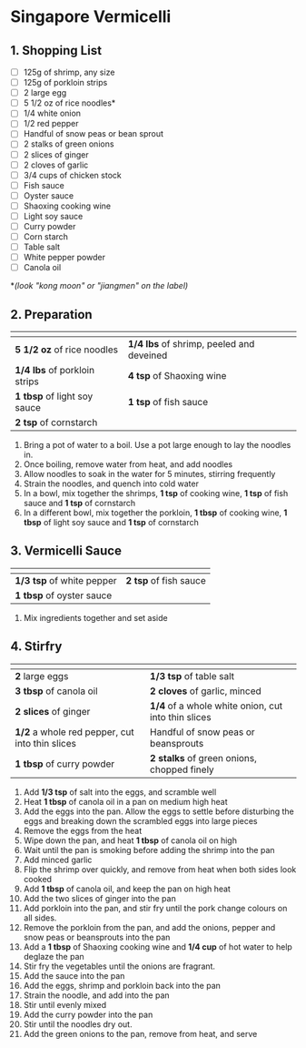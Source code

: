 # Singapore Vermicelli

## 1. Shopping List
- [ ] 125g of shrimp, any size
- [ ] 125g of porkloin strips
- [ ] 2 large egg
- [ ] 5 1/2 oz of rice noodles*
- [ ] 1/4 white onion
- [ ] 1/2 red pepper
- [ ] Handful of snow peas or bean sprout
- [ ] 2 stalks of green onions
- [ ] 2 slices of ginger
- [ ] 2 cloves of garlic
- [ ] 3/4 cups of chicken stock
- [ ] Fish sauce
- [ ] Oyster sauce
- [ ] Shaoxing cooking wine
- [ ] Light soy sauce
- [ ] Curry powder
- [ ] Corn starch
- [ ] Table salt
- [ ] White pepper powder
- [ ] Canola oil

**(look "kong moon" or "jiangmen" on the label)*

## 2. Preparation
|<!-- -->|<!-- -->|
|---|---|
| **5 1/2 oz** of rice noodles | **1/4 lbs** of shrimp, peeled and deveined |
| **1/4 lbs** of porkloin strips | **4 tsp** of Shaoxing wine |
| **1 tbsp** of light soy sauce | **1 tsp** of fish sauce |
| **2 tsp** of cornstarch | |


1. Bring a pot of water to a boil. Use a pot large enough to lay the noodles in.
2. Once boiling, remove water from heat, and add noodles
3. Allow noodles to soak in the water for 5 minutes, stirring frequently
4. Strain the noodles, and quench into cold water
5. In a bowl, mix together the shrimps, **1 tsp** of cooking wine, **1 tsp** of fish sauce and **1 tsp** of cornstarch
6. In a different bowl, mix together the porkloin, **1 tbsp** of cooking wine, **1 tbsp** of light soy sauce and **1 tsp** of cornstarch

## 3. Vermicelli Sauce
|<!-- -->|<!-- -->|
|---|---|
| **1/3 tsp** of white pepper | **2 tsp** of fish sauce |
| **1 tbsp** of oyster sauce | |

1. Mix ingredients together and set aside

## 4. Stirfry
|<!-- -->|<!-- -->|
|---|---|
| **2** large eggs | **1/3 tsp** of table salt |
| **3 tbsp** of canola oil | **2 cloves** of garlic, minced |
| **2 slices** of ginger | **1/4** of a whole white onion, cut into thin slices |
| **1/2** a whole red pepper, cut into thin slices | Handful of snow peas or beansprouts |
| **1 tbsp** of curry powder | **2 stalks** of green onions, chopped finely |

1. Add **1/3 tsp** of salt into the eggs, and scramble well
2. Heat **1 tbsp** of canola oil in a pan on medium high heat
3. Add the eggs into the pan. Allow the eggs to settle before disturbing the eggs and breaking down the scrambled eggs into large pieces
4. Remove the eggs from the heat
5. Wipe down the pan, and heat **1 tbsp** of canola oil on high
6. Wait until the pan is smoking before adding the shrimp into the pan
7. Add minced garlic
8. Flip the shrimp over quickly, and remove from heat when both sides look cooked
9. Add **1 tbsp** of canola oil, and keep the pan on high heat
10. Add the two slices of ginger into the pan 
11. Add porkloin into the pan, and stir fry until the pork change colours on all sides.
12. Remove the porkloin from the pan, and add the onions, pepper and snow peas or beansprouts into the pan
13. Add a **1 tbsp** of Shaoxing cooking wine and **1/4 cup** of hot water to help deglaze the pan
14. Stir fry the vegetables until the onions are fragrant.
15. Add the sauce into the pan
16. Add the eggs, shrimp and porkloin back into the pan
17. Strain the noodle, and add into the pan
18. Stir until evenly mixed
19. Add the curry powder into the pan
20. Stir until the noodles dry out.
21. Add the green onions to the pan, remove from heat, and serve
